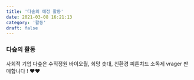 ```yaml
---
title: '다숲의 예정 활동'
date: 2021-03-08 16:21:13
category: '활동'
draft: false
---
```


### 다숲의 활동

사회적 기업 다숲은 수직정원 바이오월, 희망 솟대, 친환경 피톤치드 소독제 vrager 판매합니다 ! ❤️❤️
